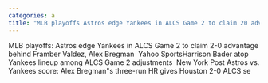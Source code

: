 ```yaml
---
categories: a
title: "MLB playoffs Astros edge Yankees in ALCS Game 2 to claim 20 advantage behind Framber Valdez Alex Bregman  Yahoo Sports"
---
```

MLB playoffs: Astros edge Yankees in ALCS Game 2 to claim 2-0 advantage behind Framber Valdez, Alex Bregman&nbsp;&nbsp;Yahoo SportsHarrison Bader atop Yankees lineup among ALCS Game 2 adjustments&nbsp;&nbsp;New York Post Astros vs. Yankees score: Alex Bregman"s three-run HR gives Houston 2-0 ALCS se